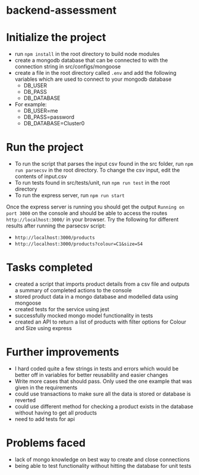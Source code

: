 # backend-assessment

# Initialize the project
- run ``npm install`` in the root directory to build node modules
- create a mongodb database that can be connected to with the connection string in src/configs/mongoose
- create a file in the root directory called ``.env`` and add the following variables which are used to connect to your mongodb database
  - DB_USER
  - DB_PASS
  - DB_DATABASE
- For example:
  - DB_USER=me
  - DB_PASS=password
  - DB_DATABASE=Cluster0

# Run the project

- To run the script that parses the input csv found in the src folder, run ``npm run parsecsv`` in the root directory. To change the csv input, edit the contents of input.csv
- To run tests found in src/tests/unit, run ``npm run test`` in the root directory
- To run the express server, run ``npm run start``

Once the express server is running you should get the output ``Running on port 3000`` on the console and should be able to access the routes ``http://localhost:3000/`` in your browser. Try the following for different results after running the parsecsv script:

- ``http://localhost:3000/products``
- ``http://localhost:3000/products?colour=C1&size=S4``

# Tasks completed
- created a script that imports product details from a csv file and outputs a summary of completed actions to the console
- stored product data in a mongo database and modelled data using mongoose
- created tests for the service using jest
- successfully mocked mongo model functionality in tests
- created an API to return a list of products with filter options for Colour and Size using express

# Further improvements
- I hard coded quite a few strings in tests and errors which would be better off in variables for better reusability and easier changes
- Write more cases that should pass. Only used the one example that was given in the requirements
- could use transactions to make sure all the data is stored or database is reverted
- could use different method for checking a product exists in the database without having to get all products
- need to add tests for api


# Problems faced
- lack of mongo knowledge on best way to create and close connections
- being able to test functionality without hitting the database for unit tests

